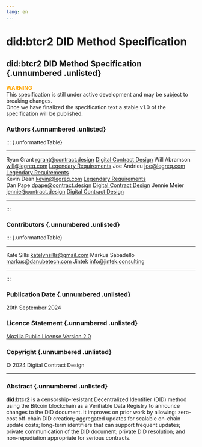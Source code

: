 ```yaml
---
lang: en
...
```


# did:btcr2 DID Method Specification

## did:btcr2 DID Method Specification {.unnumbered .unlisted}

<span style="color: orange; font-weight: bold;">WARNING</span>
<br>This specification is still under active development and may be subject to breaking changes.
<br>Once we have finalized the specification text a stable v1.0 of the specification  will be published.

### Authors {.unnumbered .unlisted}

::: {.unformattedTable}
------------- ------------------------ ---------------------------------------------------
Ryan Grant    <rgrant@contract.design> [Digital Contract Design](https://contract.design/)
Will Abramson <will@legreq.com>        [Legendary Requirements](https://legreq.com/) 
Joe Andrieu   <joe@legreq.com>         [Legendary Requirements](https://legreq.com/)       
Kevin Dean    <kevin@legreq.com>       [Legendary Requirements](https://legreq.com/)       
Dan Pape      <dpape@contract.design>  [Digital Contract Design](https://contract.design/) 
Jennie Meier  <jennie@contract.design> [Digital Contract Design](https://contract.design/) 
------------- ------------------------ ---------------------------------------------------
:::

### Contributors {.unnumbered .unlisted}

::: {.unformattedTable}
---------------- ------------------------ ---------------------------------------------------
Kate Sills       <katelynsills@gmail.com>
Markus Sabadello <markus@danubetech.com>
Jintek           <info@jintek.consulting>
---------------- ------------------------ ---------------------------------------------------
:::

### Publication Date {.unnumbered .unlisted}

20th September 2024

### Licence Statement {.unnumbered .unlisted}

[Mozilla Public License Version 2.0](https://github.com/dcdpr/did-btcr2/blob/main/LICENSE)

### Copyright {.unnumbered .unlisted}

&copy; 2024 Digital Contract Design

---

### Abstract {.unnumbered .unlisted}

**did:btcr2** is a censorship-resistant Decentralized Identifier (DID) method 
using the Bitcoin blockchain as a Verifiable Data Registry to announce changes 
to the DID document. It improves on prior work by allowing: zero-cost off-chain 
DID creation; aggregated updates for scalable on-chain update costs; long-term 
identifiers that can support frequent updates; private communication of the 
DID document; private DID resolution; and non-repudiation appropriate for 
serious contracts.
